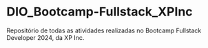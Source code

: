 # DIO_Bootcamp-Fullstack_XPInc
Repositório de todas as atividades realizadas no Bootcamp Fullstack Developer 2024, da XP Inc.
